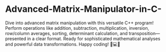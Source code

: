 # Advanced-Matrix-Manipulator-in-C-
Dive into advanced matrix manipulation with this versatile C++ program! Perform operations like addition, subtraction, multiplication, inversion, row/column averages, sorting, determinant calculation, and transposition—presented in a clear format. Ready for sophisticated mathematical analyses and powerful data transformations. Happy coding! 🧮💻✨
